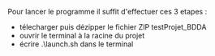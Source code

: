 Pour lancer le programme il suffit d'effectuer ces 3 etapes :
- télecharger puis dézipper le fichier ZIP testProjet_BDDA
- ouvrir le terminal à la racine du projet
- écrire .\launch.sh dans le terminal
